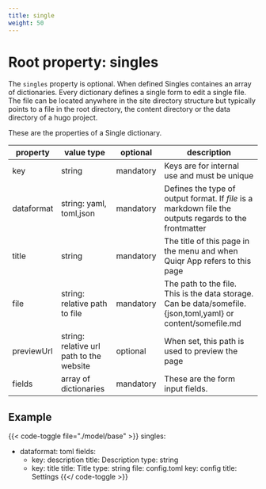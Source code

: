 ```yaml
---
title: single
weight: 50
---
```


# Root property: singles

The ```singles``` property is optional. When defined Singles containes an array
of dictionaries. Every dictionary defines a single form to edit a single file.
The file can be located anywhere in the site directory structure but typically
points to a file in the root directory, the content directory or the data
directory of a hugo project.

These are the properties of a Single dictionary.

| property   | value type                               | optional  | description                                                                                                  |
|------------|------------------------------------------|-----------|--------------------------------------------------------------------------------------------------------------|
| key        | string                                   | mandatory | Keys are for internal use and must be unique                                                                 |
| dataformat | string: yaml, toml,json                  | mandatory | Defines the type of output format. If _file_ is a markdown file the outputs regards to the frontmatter       |
| title      | string                                   | mandatory | The title of this page in the menu and when Quiqr App refers to this page                                  |
| file       | string: relative path to file            | mandatory | The path to the file. This is the data storage. Can be data/somefile.{json,toml,yaml} or content/somefile.md |
| previewUrl | string: relative url path to the website | optional  | When set, this path is used to preview the page                                                              |
| fields     | array of dictionaries                    | mandatory | These are the form input fields.                                                                             |

## Example

{{< code-toggle file="./model/base" >}}
singles:
  - dataformat: toml
    fields:
      - key: description
        title: Description
        type: string
      - key: title
        title: Title
        type: string
    file: config.toml
    key: config
    title: Settings
{{</ code-toggle  >}}
